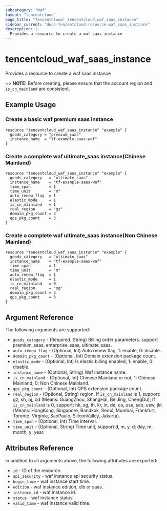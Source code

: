 ```yaml
---
subcategory: "Waf"
layout: "tencentcloud"
page_title: "TencentCloud: tencentcloud_waf_saas_instance"
sidebar_current: "docs-tencentcloud-resource-waf_saas_instance"
description: |-
  Provides a resource to create a waf saas instance
---
```


# tencentcloud_waf_saas_instance

Provides a resource to create a waf saas instance

~> **NOTE:** Before creating, please ensure that the account region and `is_cn_mainland` are consistent.

## Example Usage

### Create a basic waf premium saas instance

```hcl
resource "tencentcloud_waf_saas_instance" "example" {
  goods_category = "premium_saas"
  instance_name  = "tf-example-saas-waf"
}
```

### Create a complete waf ultimate_saas instance(Chinese Mainland)

```hcl
resource "tencentcloud_waf_saas_instance" "example" {
  goods_category   = "ultimate_saas"
  instance_name    = "tf-example-saas-waf"
  time_span        = 1
  time_unit        = "m"
  auto_renew_flag  = 1
  elastic_mode     = 1
  is_cn_mainland   = 1
  real_region      = "gz"
  domain_pkg_count = 3
  qps_pkg_count    = 3
}
```

### Create a complete waf ultimate_saas instance(Non Chinese Mainland)

```hcl
resource "tencentcloud_waf_saas_instance" "example" {
  goods_category   = "ultimate_saas"
  instance_name    = "tf-example-saas-waf"
  time_span        = 1
  time_unit        = "m"
  auto_renew_flag  = 1
  elastic_mode     = 1
  is_cn_mainland   = 0
  real_region      = "sg"
  domain_pkg_count = 3
  qps_pkg_count    = 3
}
```

## Argument Reference

The following arguments are supported:

* `goods_category` - (Required, String) Billing order parameters. support premium_saas, enterprise_saas, ultimate_saas.
* `auto_renew_flag` - (Optional, Int) Auto renew flag, 1: enable, 0: disable.
* `domain_pkg_count` - (Optional, Int) Domain extension package count.
* `elastic_mode` - (Optional, Int) Is elastic billing enabled, 1: enable, 0: disable.
* `instance_name` - (Optional, String) Waf instance name.
* `is_cn_mainland` - (Optional, Int) Chinese Mainland or not, 1: Chinese Mainland, 0: Non Chinese Mainland.
* `qps_pkg_count` - (Optional, Int) QPS extension package count.
* `real_region` - (Optional, String) region. If `is_cn_mainland` is 1, support: gz, sh, bj, cd (Means: GuangZhou, ShangHai, BeiJing, ChengDu); If `is_cn_mainland` is 0, support: hk, sg, th, kr, in, de, ca, use, sao, usw, jkt (Means: HongKong, Singapore, Bandkok, Seoul, Mumbai, Frankfurt, Toronto, Virginia, SaoPaulo, SiliconValley, Jakarta).
* `time_span` - (Optional, Int) Time interval.
* `time_unit` - (Optional, String) Time unit, support d, m, y. d: day, m: month, y: year.

## Attributes Reference

In addition to all arguments above, the following attributes are exported:

* `id` - ID of the resource.
* `api_security` - waf instance api security status.
* `begin_time` - waf instance start time.
* `edition` - waf instance edition, clb or saas.
* `instance_id` - waf instance id.
* `status` - waf instance status.
* `valid_time` - waf instance valid time.


